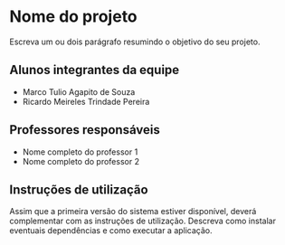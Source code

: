 # Nome do projeto

Escreva um ou dois  parágrafo resumindo o objetivo do seu projeto.

## Alunos integrantes da equipe

* Marco Tulio Agapito de Souza
* Ricardo Meireles Trindade Pereira

## Professores responsáveis

* Nome completo do professor 1
* Nome completo do professor 2

## Instruções de utilização

Assim que a primeira versão do sistema estiver disponível, deverá complementar com as instruções de utilização. Descreva como instalar eventuais dependências e como executar a aplicação.
